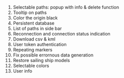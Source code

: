 1. Selectable paths: popup with info & delete function
2. Tooltip on paths
3. Color the origin black
4. Persistent database
5. List of paths in side bar
6. Reconnection and connection status indication
7. Download csv & kml
8. User token authentication
9. Repeating markers
10. Fix possible errornous data generation
11. Restore sailing ship models
12. Selectable colors
13. User info